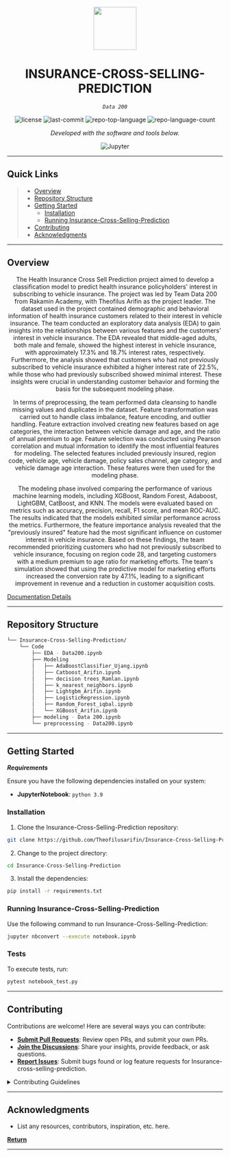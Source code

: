 <p align="center">
  <img src="https://img.icons8.com/external-tal-revivo-regular-tal-revivo/96/external-readme-is-a-easy-to-build-a-developer-hub-that-adapts-to-the-user-logo-regular-tal-revivo.png" width="100" />
</p>
<p align="center">
    <h1 align="center">INSURANCE-CROSS-SELLING-PREDICTION</h1>
</p>
<p align="center">
    <em><code>Data 200</code></em>
</p>
<p align="center">
	<img src="https://img.shields.io/github/license/Theofilusarifin/Insurance-Cross-Selling-Prediction?style=flat&color=0080ff" alt="license">
	<img src="https://img.shields.io/github/last-commit/Theofilusarifin/Insurance-Cross-Selling-Prediction?style=flat&color=0080ff" alt="last-commit">
	<img src="https://img.shields.io/github/languages/top/Theofilusarifin/Insurance-Cross-Selling-Prediction?style=flat&color=0080ff" alt="repo-top-language">
	<img src="https://img.shields.io/github/languages/count/Theofilusarifin/Insurance-Cross-Selling-Prediction?style=flat&color=0080ff" alt="repo-language-count">
<p>
<p align="center">
		<em>Developed with the software and tools below.</em>
</p>
<p align="center">
	<img src="https://img.shields.io/badge/Jupyter-F37626.svg?style=flat&logo=Jupyter&logoColor=white" alt="Jupyter">
</p>
<hr>

##  Quick Links

> - [ Overview](#-overview)
> - [ Repository Structure](#-repository-structure)
> - [ Getting Started](#-getting-started)
>   - [ Installation](#-installation)
>   - [ Running Insurance-Cross-Selling-Prediction](#-running-Insurance-Cross-Selling-Prediction)
> - [ Contributing](#-contributing)
> - [ Acknowledgments](#-acknowledgments)

---

##  Overview
<p align="center">
The Health Insurance Cross Sell Prediction project aimed to develop a classification model to predict health insurance policyholders' interest in subscribing to vehicle insurance. The project was led by Team Data 200 from Rakamin Academy, with Theofilus Arifin as the project leader. The dataset used in the project contained demographic and behavioral information of health insurance customers related to their interest in vehicle insurance. The team conducted an exploratory data analysis (EDA) to gain insights into the relationships between various features and the customers' interest in vehicle insurance. The EDA revealed that middle-aged adults, both male and female, showed the highest interest in vehicle insurance, with approximately 17.3% and 18.7% interest rates, respectively. Furthermore, the analysis showed that customers who had not previously subscribed to vehicle insurance exhibited a higher interest rate of 22.5%, while those who had previously subscribed showed minimal interest. These insights were crucial in understanding customer behavior and forming the basis for the subsequent modeling phase.
</p>
<p align="center">
In terms of preprocessing, the team performed data cleansing to handle missing values and duplicates in the dataset. Feature transformation was carried out to handle class imbalance, feature encoding, and outlier handling. Feature extraction involved creating new features based on age categories, the interaction between vehicle damage and age, and the ratio of annual premium to age. Feature selection was conducted using Pearson correlation and mutual information to identify the most influential features for modeling. The selected features included previously insured, region code, vehicle age, vehicle damage, policy sales channel, age category, and vehicle damage age interaction. These features were then used for the modeling phase.
</p>
<p align="center">
The modeling phase involved comparing the performance of various machine learning models, including XGBoost, Random Forest, Adaboost, LightGBM, CatBoost, and KNN. The models were evaluated based on metrics such as accuracy, precision, recall, F1 score, and mean ROC-AUC. The results indicated that the models exhibited similar performance across the metrics. Furthermore, the feature importance analysis revealed that the "previously insured" feature had the most significant influence on customer interest in vehicle insurance. Based on these findings, the team recommended prioritizing customers who had not previously subscribed to vehicle insurance, focusing on region code 28, and targeting customers with a medium premium to age ratio for marketing efforts. The team's simulation showed that using the predictive model for marketing efforts increased the conversion rate by 47.1%, leading to a significant improvement in revenue and a reduction in customer acquisition costs.
</p>

[Documentation Details](https://github.com/Theofilusarifin/Insurance-Cross-Selling-Prediction/blob/main/Documentation.pdf)

---

##  Repository Structure

```sh
└── Insurance-Cross-Selling-Prediction/
    └── Code
        ├── EDA - Data200.ipynb
        ├── Modeling
        │   ├── AdaBoostClassifier_Ujang.ipynb
        │   ├── Catboost_Arifin.ipynb
        │   ├── decision trees_Ramlan.ipynb
        │   ├── k_nearest_neighbors.ipynb
        │   ├── Lightgbm_Arifin.ipynb
        │   ├── LogisticRegression.ipynb
        │   ├── Random_Forest_iqbal.ipynb
        │   └── XGBoost_Arifin.ipynb
        ├── modeling - Data 200.ipynb
        └── preprocessing - Data200.ipynb
```

---

##  Getting Started

***Requirements***

Ensure you have the following dependencies installed on your system:

* **JupyterNotebook**: `python 3.9`

###  Installation

1. Clone the Insurance-Cross-Selling-Prediction repository:

```sh
git clone https://github.com/Theofilusarifin/Insurance-Cross-Selling-Prediction
```

2. Change to the project directory:

```sh
cd Insurance-Cross-Selling-Prediction
```

3. Install the dependencies:

```sh
pip install -r requirements.txt
```

###  Running Insurance-Cross-Selling-Prediction

Use the following command to run Insurance-Cross-Selling-Prediction:

```sh
jupyter nbconvert --execute notebook.ipynb
```

###  Tests

To execute tests, run:

```sh
pytest notebook_test.py
```

---


##  Contributing

Contributions are welcome! Here are several ways you can contribute:

- **[Submit Pull Requests](https://github/Theofilusarifin/Insurance-Cross-Selling-Prediction/blob/main/CONTRIBUTING.md)**: Review open PRs, and submit your own PRs.
- **[Join the Discussions](https://github/Theofilusarifin/Insurance-Cross-Selling-Prediction/discussions)**: Share your insights, provide feedback, or ask questions.
- **[Report Issues](https://github/Theofilusarifin/Insurance-Cross-Selling-Prediction/issues)**: Submit bugs found or log feature requests for Insurance-cross-selling-prediction.

<details closed>
    <summary>Contributing Guidelines</summary>

1. **Fork the Repository**: Start by forking the project repository to your GitHub account.
2. **Clone Locally**: Clone the forked repository to your local machine using a Git client.
   ```sh
   git clone https://github.com/Theofilusarifin/Insurance-Cross-Selling-Prediction
   ```
3. **Create a New Branch**: Always work on a new branch, giving it a descriptive name.
   ```sh
   git checkout -b new-feature-x
   ```
4. **Make Your Changes**: Develop and test your changes locally.
5. **Commit Your Changes**: Commit with a clear message describing your updates.
   ```sh
   git commit -m 'Implemented new feature x.'
   ```
6. **Push to GitHub**: Push the changes to your forked repository.
   ```sh
   git push origin new-feature-x
   ```
7. **Submit a Pull Request**: Create a PR against the original project repository. Clearly describe the changes and their motivations.

Once your PR is reviewed and approved, it will be merged into the main branch.

</details>

---

##  Acknowledgments

- List any resources, contributors, inspiration, etc. here.

[**Return**](#-quick-links)

---
